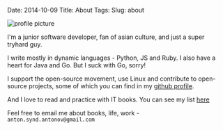 Date: 2014-10-09
Title: About
Tags:
Slug: about

![profile picture](http://i.imgur.com/dm2H6ut.jpg)

I'm a junior software developer, fan of asian culture,
and just a super tryhard guy.

I write mostly in dynamic languages - Python, JS and Ruby. I also have a heart for Java and Go. But I suck with Go, sorry!

I support the open-source movement, use Linux and contribute to open-source projects, some of which you can find in my [github
profile](https://github.com/syndbg/).


And I love to read and practice with IT books. You can see my list
[here](https://www.goodreads.com/user/show/36949456-anton-antonov)

Feel free to email me about books, life, work - `anton.synd.antonov@gmail.com`
